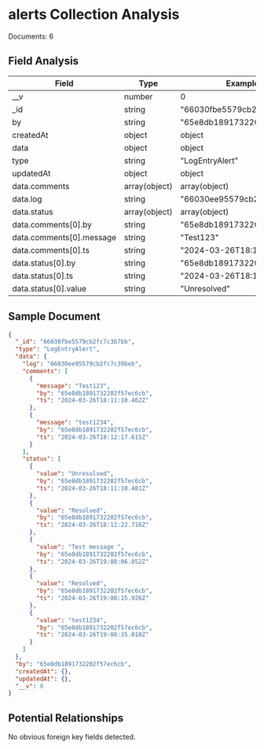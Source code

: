 # alerts Collection Analysis

Documents: 6

## Field Analysis

| Field | Type | Example |
|-------|------|--------|
| __v | number | 0 |
| _id | string | "66030fbe5579cb2fc7c3b7bb" |
| by | string | "65e8db1891732202f57ec6cb" |
| createdAt | object | object |
| data | object | object |
| type | string | "LogEntryAlert" |
| updatedAt | object | object |
| data.comments | array(object) | array(object) |
| data.log | string | "66030ee95579cb2fc7c39beb" |
| data.status | array(object) | array(object) |
| data.comments[0].by | string | "65e8db1891732202f57ec6cb" |
| data.comments[0].message | string | "Test123" |
| data.comments[0].ts | string | "2024-03-26T18:11:10.462Z" |
| data.status[0].by | string | "65e8db1891732202f57ec6cb" |
| data.status[0].ts | string | "2024-03-26T18:11:10.481Z" |
| data.status[0].value | string | "Unresolved" |

## Sample Document

```json
{
  "_id": "66030fbe5579cb2fc7c3b7bb",
  "type": "LogEntryAlert",
  "data": {
    "log": "66030ee95579cb2fc7c39beb",
    "comments": [
      {
        "message": "Test123",
        "by": "65e8db1891732202f57ec6cb",
        "ts": "2024-03-26T18:11:10.462Z"
      },
      {
        "message": "test1234",
        "by": "65e8db1891732202f57ec6cb",
        "ts": "2024-03-26T18:12:17.615Z"
      }
    ],
    "status": [
      {
        "value": "Unresolved",
        "by": "65e8db1891732202f57ec6cb",
        "ts": "2024-03-26T18:11:10.481Z"
      },
      {
        "value": "Resolved",
        "by": "65e8db1891732202f57ec6cb",
        "ts": "2024-03-26T18:12:22.716Z"
      },
      {
        "value": "Test message ",
        "by": "65e8db1891732202f57ec6cb",
        "ts": "2024-03-26T19:08:06.052Z"
      },
      {
        "value": "Resolved",
        "by": "65e8db1891732202f57ec6cb",
        "ts": "2024-03-26T19:08:15.926Z"
      },
      {
        "value": "test1234",
        "by": "65e8db1891732202f57ec6cb",
        "ts": "2024-03-26T19:08:35.010Z"
      }
    ]
  },
  "by": "65e8db1891732202f57ec6cb",
  "createdAt": {},
  "updatedAt": {},
  "__v": 0
}
```

## Potential Relationships

No obvious foreign key fields detected.
